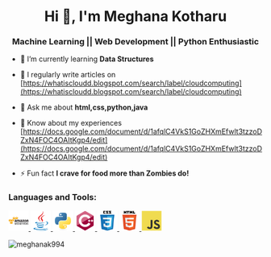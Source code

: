 <h1 align="center">Hi 👋, I'm Meghana Kotharu</h1>
<h3 align="center">Machine Learning || Web Development || Python Enthusiastic</h3>

- 🌱 I’m currently learning **Data Structures**

- 📝 I regularly write articles on [https://whatiscloudd.blogspot.com/search/label/cloudcomputing](https://whatiscloudd.blogspot.com/search/label/cloudcomputing)

- 💬 Ask me about **html,css,python,java**

- 📄 Know about my experiences [https://docs.google.com/document/d/1afqlC4VkS1GoZHXmEfwlt3tzzoDZxN4FOC4OAItKgp4/edit](https://docs.google.com/document/d/1afqlC4VkS1GoZHXmEfwlt3tzzoDZxN4FOC4OAItKgp4/edit)

- ⚡ Fun fact **I crave for food more than Zombies do!**


<h3 align="left">Languages and Tools:</h3>
<p align="left"> <a href="https://aws.amazon.com" target="_blank"> <img src="https://raw.githubusercontent.com/devicons/devicon/master/icons/amazonwebservices/amazonwebservices-original-wordmark.svg" alt="aws" width="40" height="40"/> </a> <a href="https://www.java.com" target="_blank"> <img src="https://raw.githubusercontent.com/devicons/devicon/master/icons/java/java-original.svg" alt="java" width="40" height="40"/> </a> <a href="https://www.python.org" target="_blank"> <img src="https://raw.githubusercontent.com/devicons/devicon/master/icons/python/python-original.svg" alt="python" width="40" height="40"/> </a><a href="https://www.w3schools.com/cpp/" target="_blank"> <img src="https://raw.githubusercontent.com/devicons/devicon/master/icons/cplusplus/cplusplus-original.svg" alt="cplusplus" width="40" height="40"/> </a> <a href="https://www.w3schools.com/css/" target="_blank"> <img src="https://raw.githubusercontent.com/devicons/devicon/master/icons/css3/css3-original-wordmark.svg" alt="css3" width="40" height="40"/> </a> <a href="https://www.w3.org/html/" target="_blank"> <img src="https://raw.githubusercontent.com/devicons/devicon/master/icons/html5/html5-original-wordmark.svg" alt="html5" width="40" height="40"/> </a>  <a href="https://developer.mozilla.org/en-US/docs/Web/JavaScript" target="_blank"> <img src="https://raw.githubusercontent.com/devicons/devicon/master/icons/javascript/javascript-original.svg" alt="javascript" width="40" height="40"/> </a> </p>

<p><img align="center" src="https://github-readme-stats.vercel.app/api/top-langs?username=meghanak994&show_icons=true&locale=en&layout=compact" alt="meghanak994" /></p>
